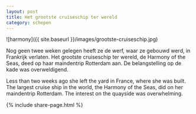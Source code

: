 ```yaml
---
layout: post
title: Het grootste cruiseschip ter wereld
category: schepen
---
```


![harmony]({{ site.baseurl }}/images/grootste-cruiseschip.jpg)

Nog geen twee weken gelegen heeft ze de werf, waar ze gebouwd werd, in Frankrijk verlaten. Het grootste cruiseschip ter wereld, de Harmony of the Seas, deed op haar maindentrip Rotterdam aan. De belangstelling op de kade was overweldigend.

 Less than two weeks ago she left the yard in France, where she was built. The largest cruise ship in the world, the Harmony of the Seas, did on her maindentrip Rotterdam. The interest on the quayside was overwhelming.

 {% include share-page.html %}
